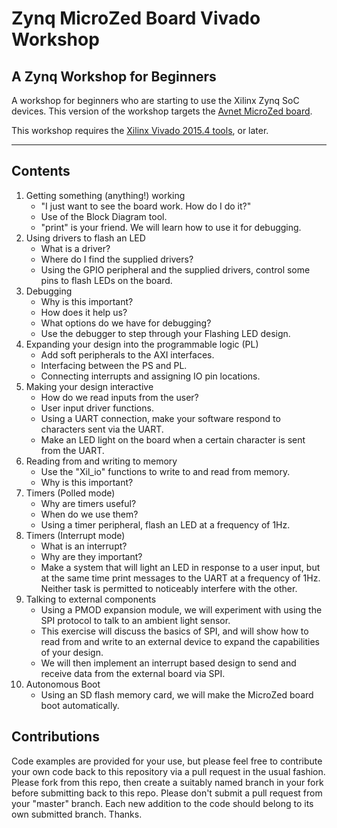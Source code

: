 # Zynq MicroZed Board Vivado Workshop

A Zynq Workshop for Beginners
-----------------------------

A workshop for beginners who are starting to use the Xilinx Zynq SoC devices.  This version of the workshop targets the [Avnet MicroZed board](http://www.microzed.org).

This workshop requires the [Xilinx Vivado 2015.4 tools](http://www.xilinx.com/support/download.html), or later.

------------


## Contents

1. Getting something (anything!) working
	+ "I just want to see the board work. How do I do it?"
	+ Use of the Block Diagram tool.
	+ "print" is your friend. We will learn how to use it for debugging.
2. Using drivers to flash an LED
	+ What is a driver?
	+ Where do I find the supplied drivers?
	+ Using the GPIO peripheral and the supplied drivers, control some pins to flash LEDs on the board.
3. Debugging
	+ Why is this important?
	+ How does it help us?
	+ What options do we have for debugging?
	+ Use the debugger to step through your Flashing LED design.
4. Expanding your design into the programmable logic (PL)
	+ Add soft peripherals to the AXI interfaces.
	+ Interfacing between the PS and PL.
	+ Connecting interrupts and assigning IO pin locations.
5. Making your design interactive
	+ How do we read inputs from the user?
	+ User input driver functions.
	+ Using a UART connection, make your software respond to characters sent via the UART.
	+ Make an LED light on the board when a certain character is sent from the UART.
6. Reading from and writing to memory
	+ Use the "Xil_io" functions to write to and read from memory.
	+ Why is this important?
7. Timers (Polled mode)
	+ Why are timers useful?
	+ When do we use them?
	+ Using a timer peripheral, flash an LED at a frequency of 1Hz.
8. Timers (Interrupt mode)
	+ What is an interrupt?
	+ Why are they important?
	+ Make a system that will light an LED in response to a user input, but at the same time print messages to the UART at a frequency of 1Hz. Neither task is permitted to noticeably interfere with the other.
9. Talking to external components
	+ Using a PMOD expansion module, we will experiment with using the SPI protocol to talk to an ambient light sensor.
	+ This exercise will discuss the basics of SPI, and will show how to read from and write to an external device to expand the capabilities of your design.
	+ We will then implement an interrupt based design to send and receive data from the external board via SPI.
10. Autonomous Boot
	+ Using an SD flash memory card, we will make the MicroZed board boot automatically.



Contributions
-------------
Code examples are provided for your use, but please feel free to contribute your own code back to this repository via a pull request in the usual fashion.  Please fork from this repo, then create a suitably named branch in your fork before submitting back to this repo.  Please don't submit a pull request from your "master" branch.  Each new addition to the code should belong to its own submitted branch.  Thanks. 


